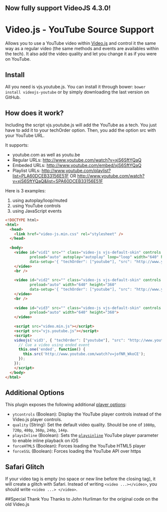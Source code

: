 ## Now fully support VideoJS 4.3.0!

# Video.js - YouTube Source Support
Allows you to use a YouTube video within [Video.js](https://github.com/videojs/video.js/) and control it the same way as a regular video (the same methods and events are availables within the tech). It also add the video quality and let you change it as if you were on YouTube.

## Install
All you need is vjs.youtube.js. You can install it through bower: `bower install videojs-youtube` or by simply downloading the last version on GitHub.

## How does it work?
Including the script vjs.youtube.js will add the YouTube as a tech. You just have to add it to your techOrder option. Then, you add the option src with your YouTube URL.

It supports:
- youtube.com as well as youtu.be
- Regular URLs: http://www.youtube.com/watch?v=xjS6SftYQaQ
- Embeded URLs: http://www.youtube.com/embed/xjS6SftYQaQ
- Playlist URLs: http://www.youtube.com/playlist?list=PLA60DCEB33156E51F OR http://www.youtube.com/watch?v=xjS6SftYQaQ&list=SPA60DCEB33156E51F

Here is 3 examples:
<ol>
  <li>using autoplay/loop/muted</li>
  <li>using YouTube controls</li>
  <li>using JavaScript events</li>
</ol>


```html
<!DOCTYPE html>
<html>
  <head>
    <link href="video-js.min.css" rel="stylesheet" />
  </head>
  
  <body>
    <video id="vid1" src="" class="video-js vjs-default-skin" controls 
           preload="auto" autoplay="autoplay" loop="loop" width="640" height="360" 
           data-setup='{ "techOrder": ["youtube"], "src": "http://www.youtube.com/watch?v=xjS6SftYQaQ" }'>
    </video>
    <br />
    
    <video id="vid2" src="" class="video-js vjs-default-skin" controls 
           preload="auto" width="640" height="360" 
           data-setup='{ "techOrder": ["youtube"], "src": "http://www.youtube.com/watch?v=xjS6SftYQaQ", "ytcontrols": true }'>
    </video>
    <br />
    
    <video id="vid3" src="" class="video-js vjs-default-skin" controls
           preload="auto" width="640" height="360">
    </video>
    
    <script src="video.min.js"></script>
    <script src="vjs.youtube.js"></script>
    <script>
    videojs('vid3', { "techOrder": ["youtube"], "src": "http://www.youtube.com/watch?v=xjS6SftYQaQ" }).ready(function() {
      // Cue a video using ended event
      this.one('ended', function() {
        this.src('http://www.youtube.com/watch?v=jofNR_WkoCE');
      });
    });
    </script>
  </body>
</html>
```

## Additional Options
This plugin exposes the following additional [player options](https://github.com/videojs/video.js/blob/master/docs/guides/options.md):

- `ytcontrols` (Boolean): Display the YouTube player controls instead of the Video.js player controls.
- `quality` (String): Set the default video quality. Should be one of `1080p`, `720p`, `480p`, `360p`, `240p`, `144p`.
- `playsInline` (Boolean): Sets the [`playsinline`](https://developers.google.com/youtube/player_parameters?playerVersion=HTML5#playsinline) YouTube player parameter to enable inline playback on iOS
- `forceHTML5` (Boolean): Forces loading the YouTube HTML5 player
- `forceSSL` (Boolean): Forces loading the YouTube API over https

## Safari Glitch
If your video tag is empty (no space or new line before the closing tag), it will create a glitch with Safari. Instead of writing `<video ...></video>`, you should write `<video ...> </video>`.

##Special Thank You
Thanks to John Hurliman for the original code on the old Video.js
